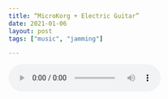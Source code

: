 ```yaml
---
title: “MicroKorg + Electric Guitar”
date: 2021-01-06
layout: post
tags: ["music", "jamming"]

---
```



<audio controls>
  <source src="/assets/recs/electronsinks.mp3" type="audio/mpeg">
Your browser does not support the audio element.
</audio>